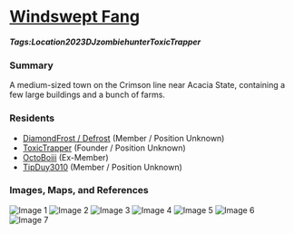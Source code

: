 # [Windswept Fang](#windswept-fang)
___Tags:<span class="tag tag-green">Location</span><span class="tag tag-pink">2023</span><span class="tag tag-blurple">DJzombiehunter</span><span class="tag tag-grey">ToxicTrapper</span>___

### Summary

A medium-sized town on the Crimson line near Acacia State, containing a few large buildings and a bunch of farms.

### Residents

*   [DiamondFrost / Defrost](#diamondfrost) (Member / Position Unknown)
*   [ToxicTrapper](#toxictrapper) (Founder / Position Unknown)
*   [OctoBoiii](#octoboi) (Ex-Member)
*   [TipDuy3010](#tipduy3010) (Member / Position Unknown)

### Images, Maps, and References

![Image 1](https://media.discordapp.net/attachments/1061516148325220455/1118033618678337646/image.png)
![Image 2](https://cdn.discordapp.com/attachments/1061516148325220455/1121349280590991550/image.png)
![Image 3](https://media.discordapp.net/attachments/1061516148325220455/1122586076092043324/image.png)
![Image 4](https://cdn.discordapp.com/attachments/1061516148325220455/1123655424038678688/image.png)
![Image 5](https://cdn.discordapp.com/attachments/1061516148325220455/1125908645683667084/image.png)
![Image 6](https://media.discordapp.net/attachments/1061516148325220455/1128252357000573020/image.png)
![Image 7](https://cdn.discordapp.com/attachments/1061516148325220455/1131167773544947802/image.png)